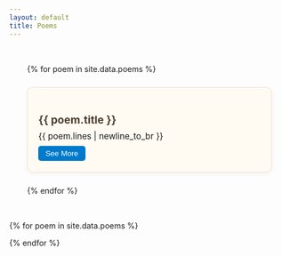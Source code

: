 ```yaml
---
layout: default
title: Poems
---
```


<style>
.poem-grid {
  display: grid;
  grid-template-columns: repeat(auto-fit, minmax(260px, 1fr));
  gap: 1.5rem;
  padding: 2rem;
}

.poem-card {
  background-color: #fffaf2;
  border: 1px solid #f0e1d2;
  border-radius: 10px;
  padding: 1.2rem;
  box-shadow: 0 2px 8px rgba(0,0,0,0.05);
  position: relative;
}

.poem-card h3 {
  margin-bottom: 0.5rem;
  font-size: 1.2rem;
  color: #4b3e2d;
}

.poem-card .poem-snippet {
  font-size: 0.95rem;
  white-space: pre-wrap;
  max-height: 5.6em;
  overflow: hidden;
  position: relative;
}

.read-more {
  background-color: #007acc;
  color: white;
  border: none;
  padding: 0.4rem 0.8rem;
  border-radius: 5px;
  font-size: 0.85rem;
  margin-top: 0.5rem;
  cursor: pointer;
}

.read-more:hover {
  background-color: #005e99;
}

.modal {
  display: none;
  position: fixed;
  z-index: 999;
  left: 0;
  top: 0;
  width: 100%;
  height: 100%;
  overflow: auto;
  background-color: rgba(0, 0, 0, 0.6);
}

.modal-content {
  background-color: #fff;
  margin: 10% auto;
  padding: 2rem;
  border-radius: 8px;
  width: 80%;
  max-width: 600px;
  position: relative;
}

.modal-content h3 {
  margin-top: 0;
  color: #4b3e2d;
}

.close {
  color: #aaa;
  position: absolute;
  top: 10px;
  right: 20px;
  font-size: 1.4rem;
  cursor: pointer;
}
</style>

<div class="poem-grid">
  {% for poem in site.data.poems %}
  <div class="poem-card">
    <h3>{{ poem.title }}</h3>
    <div class="poem-snippet">{{ poem.lines | newline_to_br }}</div>
    <button class="read-more" onclick="openModal('modal-{{ forloop.index }}')">See More</button>
  </div>
  {% endfor %}
</div>

<!-- Modals -->
{% for poem in site.data.poems %}
<div id="modal-{{ forloop.index }}" class="modal">
  <div class="modal-content">
    <span class="close" onclick="closeModal('modal-{{ forloop.index }}')">&times;</span>
    <h3>{{ poem.title }}</h3>
    <p>{{ poem.lines | newline_to_br }}</p>
  </div>
</div>
{% endfor %}

<script>
function openModal(id) {
  document.getElementById(id).style.display = 'block';
}
function closeModal(id) {
  document.getElementById(id).style.display = 'none';
}
window.onclick = function(event) {
  if (event.target.classList.contains('modal')) {
    event.target.style.display = 'none';
  }
}
</script>
